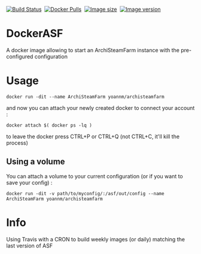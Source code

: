 [![Build Status](https://travis-ci.org/YoannMa/DockerASF.svg?branch=master)](https://travis-ci.org/YoannMa/DockerASF)&nbsp;
[![Docker Pulls](https://img.shields.io/docker/pulls/yoannm/archisteamfarm.svg)](https://hub.docker.com/r/yoannm/archisteamfarm/)&nbsp;
[![Image size](https://images.microbadger.com/badges/image/yoannm/archisteamfarm.svg)](https://hub.docker.com/r/yoannm/archisteamfarm/tags/)&nbsp;
[![Image version](https://images.microbadger.com/badges/version/yoannm/archisteamfarm.svg)](https://hub.docker.com/r/yoannm/archisteamfarm/tags/)

# DockerASF

A docker image allowing to start an ArchiSteamFarm instance with the pre-configured configuration

# Usage

`docker run -dit --name ArchiSteamFarm yoannm/archisteamfarm`

and now you can attach your newly created docker to connect your account :

`docker attach $( docker ps -lq )`

to leave the docker press CTRL+P or CTRL+Q (not CTRL+C, it'll kill the process)

## Using a volume

You can attach a volume to your current configuration (or if you want to save your config) :

`docker run -dit -v path/to/myconfig/:/asf/out/config --name ArchiSteamFarm yoannm/archisteamfarm`

# Info

Using Travis with a CRON to build weekly images (or daily) matching the last version of ASF